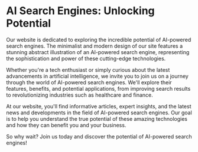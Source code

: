 <!--font:Montserrat-->

# AI Search Engines: Unlocking Potential

Our website is dedicated to exploring the incredible potential of AI-powered search engines. The minimalist and modern design of our site features a stunning abstract illustration of an AI-powered search engine, representing the sophistication and power of these cutting-edge technologies.

Whether you're a tech enthusiast or simply curious about the latest advancements in artificial intelligence, we invite you to join us on a journey through the world of AI-powered search engines. We'll explore their features, benefits, and potential applications, from improving search results to revolutionizing industries such as healthcare and finance.

At our website, you'll find informative articles, expert insights, and the latest news and developments in the field of AI-powered search engines. Our goal is to help you understand the true potential of these amazing technologies and how they can benefit you and your business.

So why wait? Join us today and discover the potential of AI-powered search engines!

<!--

Write me markdown content of website with wallpaper:

"A wallpaper featuring an abstract illustration of an AI-powered search engine, with a minimalist and modern design."

The header of the page should not be copy of the text but rather a real content of the website which is using this wallpaper.


---


# AI-Powered Search Engine Wallpaper

Welcome to our website featuring a stunning wallpaper of an abstract illustration of an AI-powered search engine. The minimalist and modern design of this wallpaper is sure to add a touch of sophistication to any device.

Whether you're a tech enthusiast or simply appreciate beautiful design, this wallpaper is perfect for you. It's a great way to showcase your love for technology and innovation while adding a touch of style to your desktop or mobile device.

So why wait? Download this amazing wallpaper today and enjoy the beauty of an AI-powered search engine right on your screen!


---


Heading should not include word "wallpaper". The website should not be about the wallpaper itself, wallpaper is just a related background, rewrite whole content.


---


# Discover the Power of AI-Powered Search Engines

Our website is dedicated to exploring the incredible capabilities of AI-powered search engines. To showcase this, we've chosen a stunning abstract illustration of an AI-powered search engine as our background. The minimalist and modern design perfectly represents the power and sophistication of these cutting-edge technologies.

Whether you're a tech enthusiast or simply curious about the latest advancements in artificial intelligence, our website is the perfect place for you. We'll take you on a journey through the world of AI-powered search engines, exploring their features, benefits, and potential applications.

From improving search results to revolutionizing industries such as healthcare and finance, the possibilities of AI-powered search engines are endless. So join us on this exciting journey and discover the true power of these incredible technologies.


---


Heading is too long, rewrite whole content.


---


# Exploring the Power of AI-Powered Search Engines

Our website is dedicated to exploring the incredible capabilities of AI-powered search engines. The minimalist and modern design of our site features a stunning abstract illustration of an AI-powered search engine, showcasing the power and sophistication of these cutting-edge technologies.

Whether you're a tech enthusiast or simply curious about the latest advancements in artificial intelligence, we invite you to join us on a journey through the world of AI-powered search engines. We'll explore their features, benefits, and potential applications, from improving search results to revolutionizing industries such as healthcare and finance.

At our website, you'll find informative articles, expert insights, and the latest news and developments in the field of AI-powered search engines. Our goal is to help you understand the true potential of these amazing technologies and how they can benefit you and your business.

So why wait? Join us today and discover the power of AI-powered search engines!


---


Heading is too long, rewrite whole content.


---


# Discovering the Potential of AI-Powered Search Engines

Our website is dedicated to exploring the incredible potential of AI-powered search engines. The minimalist and modern design of our site features a stunning abstract illustration of an AI-powered search engine, representing the sophistication and power of these cutting-edge technologies.

Whether you're a tech enthusiast or simply curious about the latest advancements in artificial intelligence, we invite you to join us on a journey through the world of AI-powered search engines. We'll explore their features, benefits, and potential applications, from improving search results to revolutionizing industries such as healthcare and finance.

At our website, you'll find informative articles, expert insights, and the latest news and developments in the field of AI-powered search engines. Our goal is to help you understand the true potential of these amazing technologies and how they can benefit you and your business.

So why wait? Join us today and discover the potential of AI-powered search engines!


---


Write me a Google font which is best fitting for the website.

Pick from the list:
- Lobster
- IBM Plex Sans
- Montserrat
- Roboto
- Great Vibes
- Futura
- Playfair Display
- Poppins
- Open Sans
- Lato
- Dancing Script
- Raleway
- Barlow Condensed
- Inter
- Alegreya
- Exo 2
- Orbitron


Write just the font name nothing else.


---


Montserrat

-->
